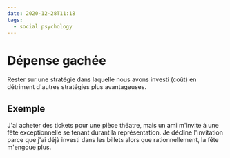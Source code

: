 ```yaml
---
date: 2020-12-28T11:18
tags:
  - social psychology
---
```


# Dépense gachée

Rester sur une stratégie dans laquelle nous avons investi (coût) en détriment d'autres stratégies plus avantageuses.

## Exemple

J'ai acheter des tickets pour une pièce théatre, mais un ami m'invite à une fête exceptionnelle se tenant durant la représentation.
Je décline l'invitation parce que j'ai déjà investi dans les billets alors que rationnellement, la fête m'engoue plus.
